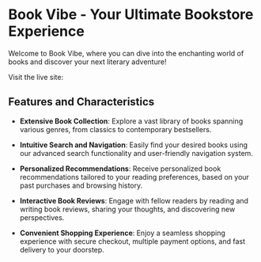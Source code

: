 # Book Vibe - Your Ultimate Bookstore Experience

Welcome to Book Vibe, where you can dive into the enchanting world of books and discover your next literary adventure!

Visit the live site: [](https://assain-8-book-review.netlify.app/)

## Features and Characteristics

- **Extensive Book Collection**: Explore a vast library of books spanning various genres, from classics to contemporary bestsellers.
  
- **Intuitive Search and Navigation**: Easily find your desired books using our advanced search functionality and user-friendly navigation system.
  
- **Personalized Recommendations**: Receive personalized book recommendations tailored to your reading preferences, based on your past purchases and browsing history.
  
- **Interactive Book Reviews**: Engage with fellow readers by reading and writing book reviews, sharing your thoughts, and discovering new perspectives.
  
- **Convenient Shopping Experience**: Enjoy a seamless shopping experience with secure checkout, multiple payment options, and fast delivery to your doorstep.
